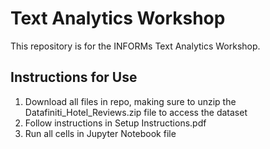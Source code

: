 # Text Analytics Workshop

This repository is for the INFORMs Text Analytics Workshop.

## Instructions for Use

1. Download all files in repo, making sure to unzip the Datafiniti_Hotel_Reviews.zip file to access the dataset
2. Follow instructions in Setup Instructions.pdf
3. Run all cells in Jupyter Notebook file
